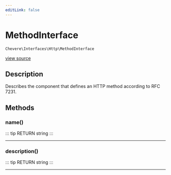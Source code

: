 ```yaml
---
editLink: false
---
```


# MethodInterface

`Chevere\Interfaces\Http\MethodInterface`

[view source](https://github.com/chevere/chevere/blob/master/interfaces/Http/MethodInterface.php)

## Description

Describes the component that defines an HTTP method according to RFC 7231.

## Methods

### name()

::: tip RETURN
string
:::

---

### description()

::: tip RETURN
string
:::

---
